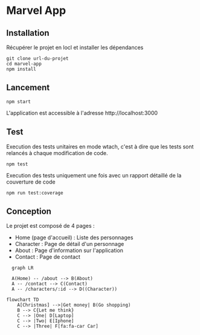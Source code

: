 # Marvel App

## Installation

Récupérer le projet en locl et installer les dépendances
```
git clone url-du-projet
cd marvel-app
npm install
```

## Lancement

```
npm start
```
L'application est accessible à l'adresse http://localhost:3000

## Test

Execution des tests unitaires en mode wtach, c'est à dire que les tests sont relancés à chaque modification de code.
```
npm test
```
Execution des tests uniquement une fois avec un rapport détaillé de la couverture de code
```
npm run test:coverage
```

## Conception

Le projet est composé de 4 pages : 
- Home (page d'accueil) : Liste des personnages
- Character : Page de détail d'un personnage
- About : Page d'information sur l'application
- Contact : Page de contact

```mermaid
  graph LR

  A(Home) -- /about --> B(About)
  A -- /contact --> C(Contact)
  A -- /characters/:id --> D((Character))
```

```mermaid
flowchart TD
    A[Christmas] -->|Get money| B(Go shopping)
    B --> C{Let me think}
    C --> |One| D[Laptop]
    C --> |Two| E[Iphone]
    C --> |Three| F[fa:fa-car Car]
```